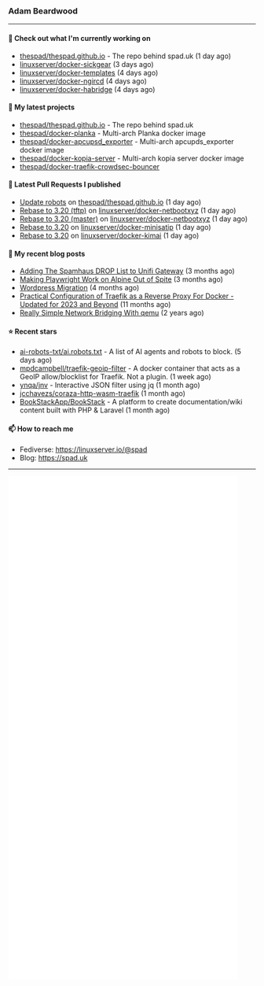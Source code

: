 ### Adam Beardwood
---
#### 👷 Check out what I'm currently working on

- [thespad/thespad.github.io](https://github.com/thespad/thespad.github.io) - The repo behind spad.uk (1 day ago)
- [linuxserver/docker-sickgear](https://github.com/linuxserver/docker-sickgear) (3 days ago)
- [linuxserver/docker-templates](https://github.com/linuxserver/docker-templates) (4 days ago)
- [linuxserver/docker-ngircd](https://github.com/linuxserver/docker-ngircd) (4 days ago)
- [linuxserver/docker-habridge](https://github.com/linuxserver/docker-habridge) (4 days ago)

#### 🌱 My latest projects

- [thespad/thespad.github.io](https://github.com/thespad/thespad.github.io) - The repo behind spad.uk
- [thespad/docker-planka](https://github.com/thespad/docker-planka) - Multi-arch Planka docker image
- [thespad/docker-apcupsd_exporter](https://github.com/thespad/docker-apcupsd_exporter) - Multi-arch apcupds_exporter docker image
- [thespad/docker-kopia-server](https://github.com/thespad/docker-kopia-server) - Multi-arch kopia server docker image 
- [thespad/docker-traefik-crowdsec-bouncer](https://github.com/thespad/docker-traefik-crowdsec-bouncer)

#### 🔨 Latest Pull Requests I published

- [Update robots](https://github.com/thespad/thespad.github.io/pull/16) on [thespad/thespad.github.io](https://github.com/thespad/thespad.github.io) (1 day ago)
- [Rebase to 3.20 (tftp)](https://github.com/linuxserver/docker-netbootxyz/pull/69) on [linuxserver/docker-netbootxyz](https://github.com/linuxserver/docker-netbootxyz) (1 day ago)
- [Rebase to 3.20 (master)](https://github.com/linuxserver/docker-netbootxyz/pull/68) on [linuxserver/docker-netbootxyz](https://github.com/linuxserver/docker-netbootxyz) (1 day ago)
- [Rebase to 3.20](https://github.com/linuxserver/docker-minisatip/pull/31) on [linuxserver/docker-minisatip](https://github.com/linuxserver/docker-minisatip) (1 day ago)
- [Rebase to 3.20](https://github.com/linuxserver/docker-kimai/pull/16) on [linuxserver/docker-kimai](https://github.com/linuxserver/docker-kimai) (1 day ago)

#### 📜 My recent blog posts

- [Adding The Spamhaus DROP List to Unifi Gateway](https://www.spad.uk/posts/adding-spamhaus-drop-list-to-unifi-gateway/) (3 months ago)
- [Making Playwright Work on Alpine Out of Spite](https://www.spad.uk/posts/making-playwright-work-on-alpine-out-of-spite/) (3 months ago)
- [Wordpress Migration](https://www.spad.uk/posts/wordpress-migration/) (4 months ago)
- [Practical Configuration of Traefik as a Reverse Proxy For Docker - Updated for 2023 and Beyond](https://www.spad.uk/posts/practical-configuration-of-traefik-as-a-reverse-proxy-for-docker-updated-for-2023/) (11 months ago)
- [Really Simple Network Bridging With qemu](https://www.spad.uk/posts/really-simple-network-bridging-with-qemu/) (2 years ago)

#### ⭐ Recent stars

- [ai-robots-txt/ai.robots.txt](https://github.com/ai-robots-txt/ai.robots.txt) - A list of AI agents and robots to block. (5 days ago)
- [mpdcampbell/traefik-geoip-filter](https://github.com/mpdcampbell/traefik-geoip-filter) - A docker container that acts as a GeoIP allow/blocklist for Traefik. Not a plugin. (1 week ago)
- [ynqa/jnv](https://github.com/ynqa/jnv) - Interactive JSON filter using jq (1 month ago)
- [jcchavezs/coraza-http-wasm-traefik](https://github.com/jcchavezs/coraza-http-wasm-traefik) (1 month ago)
- [BookStackApp/BookStack](https://github.com/BookStackApp/BookStack) - A platform to create documentation/wiki content built with PHP &amp; Laravel (1 month ago)

#### 📫 How to reach me
- Fediverse: https://linuxserver.io/@spad
- Blog: https://spad.uk
---
<img src="https://raw.githubusercontent.com/thespad/thespad/main/github-metrics.svg">
